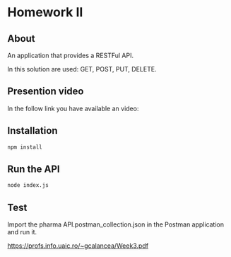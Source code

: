 # Homework II

## About

An application that provides a RESTFul API.

In this solution are used: GET, POST, PUT, DELETE.

## Presention video

In the follow link you have available an video: 

## Installation

```bash
npm install
```

## Run the API

```bash
node index.js
```

## Test

Import the pharma API.postman_collection.json in the Postman application and run it.

https://profs.info.uaic.ro/~gcalancea/Week3.pdf
